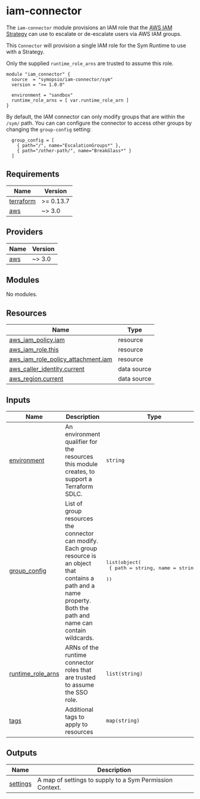 # iam-connector

The `iam-connector` module provisions an IAM role that the [AWS IAM Strategy](https://docs.symops.com/docs/aws-iam) can use to escalate or de-escalate users via AWS IAM groups.

This `Connector` will provision a single IAM role for the Sym Runtime to use with a Strategy.

Only the supplied `runtime_role_arns` are trusted to assume this role.

```hcl
module "iam_connector" {
  source  = "symopsio/iam-connector/sym"
  version = ">= 1.0.0"

  environment = "sandbox"
  runtime_role_arns = [ var.runtime_role_arn ]
}
```

By default, the IAM connector can only modify groups that are within the `/sym/` path. You can can configure the connector to access other groups by changing the `group-config` setting:

```hcl
  group_config = [
    { path="/", name="EscalationGroups*" },
    { path="/other-path/", name="BreakGlass*" }
  ]
```

<!-- BEGIN_TF_DOCS -->
## Requirements

| Name | Version |
|------|---------|
| <a name="requirement_terraform"></a> [terraform](#requirement\_terraform) | >= 0.13.7 |
| <a name="requirement_aws"></a> [aws](#requirement\_aws) | ~> 3.0 |

## Providers

| Name | Version |
|------|---------|
| <a name="provider_aws"></a> [aws](#provider\_aws) | ~> 3.0 |

## Modules

No modules.

## Resources

| Name | Type |
|------|------|
| [aws_iam_policy.iam](https://registry.terraform.io/providers/hashicorp/aws/latest/docs/resources/iam_policy) | resource |
| [aws_iam_role.this](https://registry.terraform.io/providers/hashicorp/aws/latest/docs/resources/iam_role) | resource |
| [aws_iam_role_policy_attachment.iam](https://registry.terraform.io/providers/hashicorp/aws/latest/docs/resources/iam_role_policy_attachment) | resource |
| [aws_caller_identity.current](https://registry.terraform.io/providers/hashicorp/aws/latest/docs/data-sources/caller_identity) | data source |
| [aws_region.current](https://registry.terraform.io/providers/hashicorp/aws/latest/docs/data-sources/region) | data source |

## Inputs

| Name | Description | Type | Default | Required |
|------|-------------|------|---------|:--------:|
| <a name="input_environment"></a> [environment](#input\_environment) | An environment qualifier for the resources this module creates, to support a Terraform SDLC. | `string` | n/a | yes |
| <a name="input_group_config"></a> [group\_config](#input\_group\_config) | List of group resources the connector can modify. Each group resource is an object that contains a path and a name property. Both the path and name can contain wildcards. | <pre>list(object(<br>    { path = string, name = string }<br>  ))</pre> | <pre>[<br>  {<br>    "name": "*",<br>    "path": "/sym/"<br>  }<br>]</pre> | no |
| <a name="input_runtime_role_arns"></a> [runtime\_role\_arns](#input\_runtime\_role\_arns) | ARNs of the runtime connector roles that are trusted to assume the SSO role. | `list(string)` | n/a | yes |
| <a name="input_tags"></a> [tags](#input\_tags) | Additional tags to apply to resources | `map(string)` | `{}` | no |

## Outputs

| Name | Description |
|------|-------------|
| <a name="output_settings"></a> [settings](#output\_settings) | A map of settings to supply to a Sym Permission Context. |
<!-- END_TF_DOCS -->